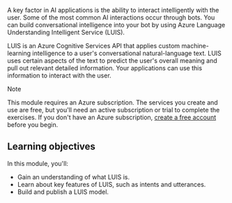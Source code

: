 A key factor in AI applications is the ability to interact intelligently with the user. Some of the most common AI interactions occur through bots. You can build conversational intelligence into your bot by using Azure Language Understanding Intelligent Service (LUIS).

LUIS is an Azure Cognitive Services API that applies custom machine-learning intelligence to a user's conversational natural-language text. LUIS uses certain aspects of the text to predict the user's overall meaning and pull out relevant detailed information. Your applications can use this information to interact with the user.

> [!NOTE]
> This module requires an Azure subscription. The services you create and use are free, but you'll need an active subscription or trial to complete the exercises. If you don't have an Azure subscription, [create a free account](https://azure.microsoft.com/free/) before you begin.

## Learning objectives

In this module, you'll:

- Gain an understanding of what LUIS is.
- Learn about key features of LUIS, such as intents and utterances.
- Build and publish a LUIS model.